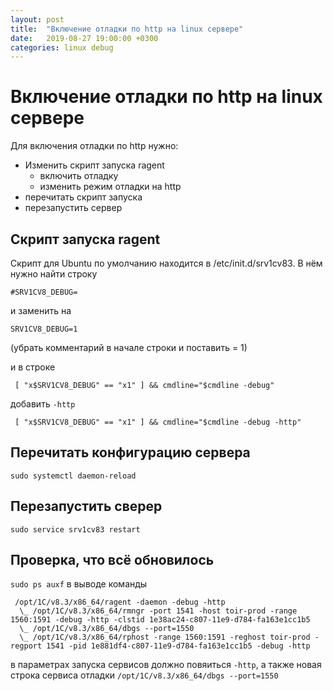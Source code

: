 ```yaml
---
layout: post
title:  "Включение отладки по http на linux сервере"
date:   2019-08-27 19:00:00 +0300
categories: linux debug
---
```


# Включение отладки по http на linux сервере

Для включения отладки по http нужно:
* Изменить скрипт запуска ragent
   * включить отладку
   * изменить режим отладки на http
* перечитать скрипт запуска
* перезапустить сервер

## Скрипт запуска ragent
Скрипт для Ubuntu по умолчанию находится в /etc/init.d/srv1cv83.
В нём нужно найти строку
```
#SRV1CV8_DEBUG=
```
и заменить на
```
SRV1CV8_DEBUG=1
```
(убрать комментарий в начале строки и поставить = 1)

и в строке 
```
 [ "x$SRV1CV8_DEBUG" == "x1" ] && cmdline="$cmdline -debug"
```
добавить `-http`
```
 [ "x$SRV1CV8_DEBUG" == "x1" ] && cmdline="$cmdline -debug -http"
```

## Перечитать конфигурацию сервера
```
sudo systemctl daemon-reload
```

## Перезапустить сверер
```
sudo service srv1cv83 restart
```

## Проверка, что всё обновилось
`sudo ps auxf`
в выводе команды 

```
 /opt/1C/v8.3/x86_64/ragent -daemon -debug -http
  \_ /opt/1C/v8.3/x86_64/rmngr -port 1541 -host toir-prod -range 1560:1591 -debug -http -clstid 1e38ac24-c807-11e9-d784-fa163e1cc1b5
  \_ /opt/1C/v8.3/x86_64/dbgs --port=1550
  \_ /opt/1C/v8.3/x86_64/rphost -range 1560:1591 -reghost toir-prod -regport 1541 -pid 1e881df4-c807-11e9-d784-fa163e1cc1b5 -debug -http
```
в параметрах запуска сервисов должно повяиться `-http`, а также новая строка сервиса отладки `/opt/1C/v8.3/x86_64/dbgs --port=1550`

